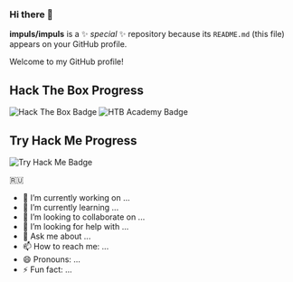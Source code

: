 ### Hi there 👋

**impuls/impuls** is a ✨ _special_ ✨ repository because its `README.md` (this file) appears on your GitHub profile.

Welcome to my GitHub profile!

## Hack The Box Progress
![Hack The Box Badge](https://www.hackthebox.eu/badge/image/impuls)
![HTB Academy Badge](https://academy.hackthebox.com/achievement/badge/f451dcbe-bebb-11ee-a670-bea50ffe6cb4)

## Try Hack Me Progress
![Try Hack Me Badge](https://tryhackme-badges.s3.amazonaws.com/impuls.png)

🇷🇺

- 🔭 I’m currently working on ...
- 🌱 I’m currently learning ...
- 👯 I’m looking to collaborate on ...
- 🤔 I’m looking for help with ...
- 💬 Ask me about ...
- 📫 How to reach me: ...
- 😄 Pronouns: ...
- ⚡️ Fun fact: ...
